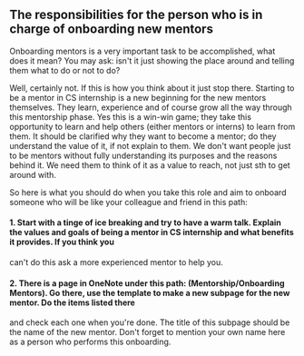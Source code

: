 ## The responsibilities for the person who is in charge of onboarding new mentors

Onboarding mentors is a very important task to be accomplished, what does it mean? You may ask: isn't it just showing the place around and telling them what to do or not to do?

Well, certainly not. If this is how you think about it just stop there. Starting to be a mentor in CS internship is a new beginning for the new mentors themselves. They learn,
experience and of course grow all the way through this mentorship phase. Yes this is a win-win game; they take this opportunity to learn and help others (either mentors or interns)
to learn from them. It should be clarified why they want to become a mentor; do they understand the value of it, if not explain to them. We don't want people just to be mentors 
without fully understanding its purposes and the reasons behind it. We need them to think of it as a value to reach, not just sth to get around with.

So here is what you should do when you take this role and aim to onboard someone who will be like your colleague and friend in this path:

#### 1. Start with a tinge of ice breaking and try to have a warm talk. Explain the values and goals of being a mentor in CS internship and what benefits it provides. If you think you
can't do this ask a more experienced mentor to help you.

#### 2. There is a page in OneNote under this path: (Mentorship/Onboarding Mentors). Go there, use the template to make a new subpage for the new mentor. Do the items listed there
and check each one when you're done. The title of this subpage should be the name of the new mentor. Don't forget to mention your own name here as a person who performs this 
onboarding.
